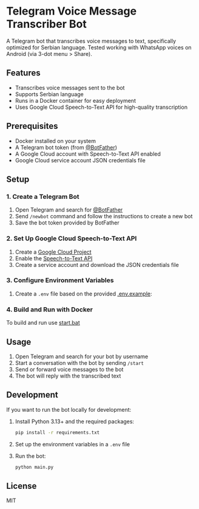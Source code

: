 # Telegram Voice Message Transcriber Bot

A Telegram bot that transcribes voice messages to text, specifically optimized for Serbian language.
Tested working with WhatsApp voices on Android (via 3-dot menu > Share).

## Features

- Transcribes voice messages sent to the bot
- Supports Serbian language
- Runs in a Docker container for easy deployment
- Uses Google Cloud Speech-to-Text API for high-quality transcription

## Prerequisites

- Docker installed on your system
- A Telegram bot token (from [@BotFather](https://t.me/BotFather))
- A Google Cloud account with Speech-to-Text API enabled
- Google Cloud service account JSON credentials file

## Setup

### 1. Create a Telegram Bot

1. Open Telegram and search for [@BotFather](https://t.me/BotFather)
2. Send `/newbot` command and follow the instructions to create a new bot
3. Save the bot token provided by BotFather

### 2. Set Up Google Cloud Speech-to-Text API

1. Create a [Google Cloud Project](https://console.cloud.google.com/)
2. Enable the [Speech-to-Text API](https://console.cloud.google.com/apis/library/speech.googleapis.com)
3. Create a service account and download the JSON credentials file

### 3. Configure Environment Variables

1. Create a `.env` file based on the provided [.env.example](/.env.example):

### 4. Build and Run with Docker

To build and run use [start.bat](/start.bat)

## Usage

1. Open Telegram and search for your bot by username
2. Start a conversation with the bot by sending `/start`
3. Send or forward voice messages to the bot
4. The bot will reply with the transcribed text

## Development

If you want to run the bot locally for development:

1. Install Python 3.13+ and the required packages:
   ```bash
   pip install -r requirements.txt
   ```

2. Set up the environment variables in a `.env` file

3. Run the bot:
   ```bash
   python main.py
   ```

## License

MIT
